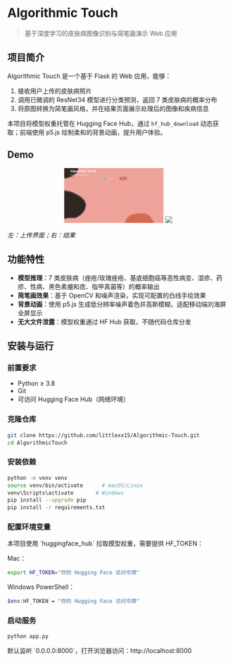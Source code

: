 # Algorithmic Touch

> 基于深度学习的皮肤病图像识别与简笔画演示 Web 应用

## 项目简介

Algorithmic Touch 是一个基于 Flask 的 Web 应用，能够：

1. 接收用户上传的皮肤病照片  
2. 调用已微调的 ResNet34 模型进行分类预测，返回 7 类皮肤病的概率分布  
3. 将原图转换为简笔画风格，并在结果页面展示处理后的图像和疾病信息  

本项目将模型权重托管在 Hugging Face Hub，通过 `hf_hub_download` 动态获取；前端使用 p5.js 绘制柔和的背景动画，提升用户体验。

## Demo

<div align="center">
<img src="./docs/screenshot-1.gif" width="45%" />  
<img src="./docs/screenshot-2.gif" width="45%" />
</div>

*左：上传界面；右：结果*


## 功能特性

- **模型推理**：7 类皮肤病（痤疮/玫瑰痤疮、基底细胞癌等恶性病变、湿疹、药疹、性病、黑色素瘤和痣、指甲真菌等）的概率输出  
- **简笔画效果**：基于 OpenCV 和噪声渲染，实现可配置的白线手绘效果  
- **背景动画**：使用 p5.js 生成低分辨率噪声着色并高斯模糊，适配移动端刘海屏全屏显示  
- **无大文件泄露**：模型权重通过 HF Hub 获取，不随代码仓库分发  


## 安装与运行

### 前置要求

- Python ≥ 3.8  
- Git  
- 可访问 Hugging Face Hub（网络环境）

### 克隆仓库

```bash
git clone https://github.com/littlexx15/Algorithmic-Touch.git
cd AlgorithmicTouch
```


### 安装依赖

```bash
python -m venv venv
source venv/bin/activate      # macOS/Linux
venv\Scripts\activate       # Windows
pip install --upgrade pip
pip install -r requirements.txt
```

### 配置环境变量

本项目使用 \`huggingface_hub\` 拉取模型权重，需要提供 HF_TOKEN：

Mac：

```bash
export HF_TOKEN="你的 Hugging Face 访问令牌"
```

Windows PowerShell：

```bash
$env:HF_TOKEN = "你的 Hugging Face 访问令牌"
```

### 启动服务

```bash
python app.py
```

默认监听 \`0.0.0.0:8000\`，打开浏览器访问：http://localhost:8000



